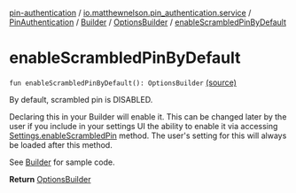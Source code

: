 [pin-authentication](../../../../index.md) / [io.matthewnelson.pin_authentication.service](../../../index.md) / [PinAuthentication](../../index.md) / [Builder](../index.md) / [OptionsBuilder](index.md) / [enableScrambledPinByDefault](./enable-scrambled-pin-by-default.md)

# enableScrambledPinByDefault

`fun enableScrambledPinByDefault(): OptionsBuilder` [(source)](https://github.com/05nelsonm/pin-authentication/blob/master/pin-authentication/src/main/java/io/matthewnelson/pin_authentication/service/PinAuthentication.kt#L200)

By default, scrambled pin is DISABLED.

Declaring this in your Builder will enable it. This can be changed later by the
user if you include in your settings UI the ability to enable it via accessing
[Settings.enableScrambledPin](../../-settings/enable-scrambled-pin.md) method. The user's setting for this will always
be loaded after this method.

See [Builder](../index.md) for sample code.

**Return**
[OptionsBuilder](index.md)

